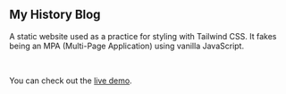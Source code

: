 ## My History Blog

A static website used as a practice for styling with Tailwind CSS. It fakes being an MPA (Multi-Page Application) using vanilla JavaScript.

<br />

You can check out the [live demo](https://danijelmaksic.github.io/my-history-blog/).

<!-- ![website image](https://danijelmaksic.vercel.app/assets/judgment-entire-page-2vwbOmfM.webp) -->
